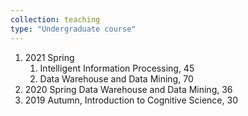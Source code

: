 ```yaml
---
collection: teaching
type: "Undergraduate course"
---
```

1. 2021 Spring
    1. Intelligent Information Processing, 45
    2. Data Warehouse and Data Mining, 70
2. 2020 Spring
    Data Warehouse and Data Mining, 36
3. 2019 Autumn, Introduction to Cognitive Science, 30

